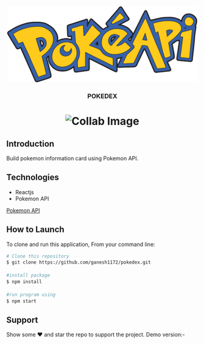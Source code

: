 <div align="center">
	<img height="200" src="https://raw.githubusercontent.com/PokeAPI/media/master/logo/pokeapi.svg?sanitize=true" alt="PokeAPI">
</div>                                                              

<h3 align="center">POKEDEX</h3>

<h1 align="center">
	<img
     width= "800px"
		alt="Collab Image"
		src="src/Image/linkedIn_SignIn.jpg">
</h1>  
<h2>Introduction</h2>
<p>Build pokemon information card using Pokemon API.</p>

<h2>Technologies</h2>
<ul>
<li>Reactjs</li>
<li>Pokemon API</li>
</ul>

[Pokemon API](https://pokeapi.co/ "pokeapi")

<h2>How to Launch</h2>

To clone and run this application, From your command line:

```bash
# Clone this repository
$ git clone https://github.com/ganesh1172/pokedex.git

#install package
$ npm install

#run program using
$ npm start
```

## Support

Show some :heart: and star the repo to support the project. Demo version:- 



